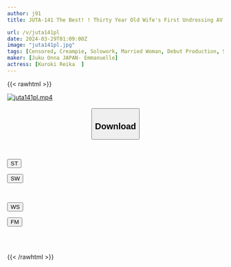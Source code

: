 ```yaml
---
author: j91
title: JUTA-141 The Best! ! Thirty Year Old Wife's First Undressing AV Document Reika Kuroki

url: /v/juta141pl
date: 2024-03-29T01:09:00Z
image: "juta141pl.jpg"
tags: [Censored, Creampie, Solowork, Married Woman, Debut Production, Slender, Mature Woman	]
maker: [Juku Onna JAPAN- Emmanuelle]
actress: [Kuroki Reika  ]
---
```



{{< rawhtml >}}

<div class="video" data-videoid="jvqgy2v14MhzWVx">
    <a href="javascript:;">
        <img src="/v/juta141pl/juta141pl.jpg" width="WIDTH" height="HEIGHT" alt="juta141pl.mp4" loading="lazy">
    </a>
</div>

<script type="text/javascript" src="https://j91.asia/asset/on-demand-st.js"></script>

<br>
  <link rel="stylesheet" href="https://j91.asia/asset/bs5.css">
  
  <center>
  <button class="btn btn-primary" type="button" data-bs-toggle="collapse" data-bs-target=".multi-collapse" aria-expanded="false" aria-controls="multiCollapseExample1 multiCollapseExample2"><h2>Download</h2></button></center>
</p>
<div class="row">
  <div class="col">
    <div class="collapse multi-collapse" id="multiCollapseExample1">
      <div class="card card-body">
	      	      <br>
<div class="buttons">  
<p><a href="https://streamtape.to/v/jvqgy2v14MhzWVx" target="_blank"><button class="btn-hover color-3"><i class="fa fa-download"></i> ST</button></a></p>
<p><a href="https://asnwish.com/igdg9yo30dv1" target="_blank"><button class="btn-hover color-2"><i class="fa fa-download"></i> SW</button></a></p></div>
    </div>
  </div>
</div>
  <div class="col">
    <div class="collapse multi-collapse" id="multiCollapseExample2">
      <div class="card card-body">
	      <br>
<div class="buttons">
<p><a href="https://wolfstream.tv/f5o867fq9cpp"><button class="btn-hover color-9"><i class="fa fa-download"></i> WS</button></a></p>
<p><a href="https://filemoon.sx/d/elneidsief3h"><button class="btn-hover color-8"><i class="fa fa-download"></i> FM</button></a></p></div>
<br><br>
      </div>
    </div>
  </div>
</div>

{{< /rawhtml >}}